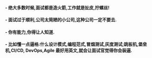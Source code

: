 

#### - 绝大多数时候,面试都是造火箭,工作就是扯皮,拧螺丝!
#### - 面试过于顺利,公司太简陋的小公司,这种公司一定不要去.
#### - 你有能力,你得让人知道.
#### - 比如懂一点逼格:什么设计模式,编程范式,冒烟测试,灰度测试;跳板机,堡垒机,CI/CD, DevOps,Agile 最好用英文,就会让面试官觉得你会装逼.

